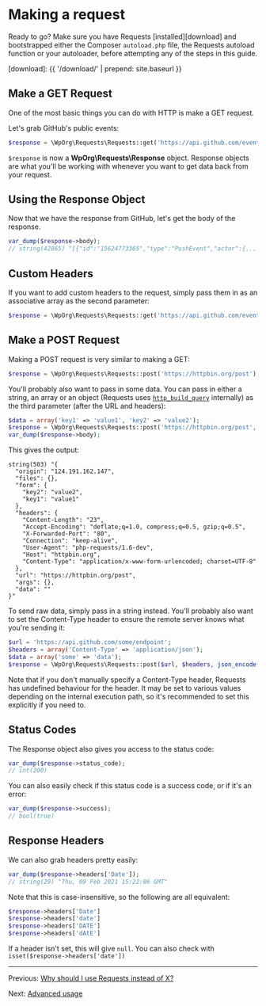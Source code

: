 Making a request
================

Ready to go? Make sure you have Requests [installed][download] and bootstrapped either the
Composer `autoload.php` file, the Requests autoload function or your autoloader, before attempting any of the
steps in this guide.

[download]: {{ '/download/' | prepend: site.baseurl }}


Make a GET Request
------------------
One of the most basic things you can do with HTTP is make a GET request.

Let's grab GitHub's public events:

```php
$response = \WpOrg\Requests\Requests::get('https://api.github.com/events');
```

`$response` is now a **WpOrg\Requests\Response** object. Response objects are what
you'll be working with whenever you want to get data back from your request.


Using the Response Object
-------------------------
Now that we have the response from GitHub, let's get the body of the response.

```php
var_dump($response->body);
// string(42865) "[{"id":"15624773365","type":"PushEvent","actor":{...
```


Custom Headers
--------------
If you want to add custom headers to the request, simply pass them in as an
associative array as the second parameter:

```php
$response = \WpOrg\Requests\Requests::get('https://api.github.com/events', array('X-Requests' => 'Is Awesome!'));
```


Make a POST Request
-------------------
Making a POST request is very similar to making a GET:

```php
$response = \WpOrg\Requests\Requests::post('https://httpbin.org/post');
```

You'll probably also want to pass in some data. You can pass in either a
string, an array or an object (Requests uses [`http_build_query`][build_query]
internally) as the third parameter (after the URL and headers):

[build_query]: https://www.php.net/http_build_query

```php
$data = array('key1' => 'value1', 'key2' => 'value2');
$response = \WpOrg\Requests\Requests::post('https://httpbin.org/post', array(), $data);
var_dump($response->body);
```

This gives the output:

    string(503) "{
      "origin": "124.191.162.147",
      "files": {},
      "form": {
        "key2": "value2",
        "key1": "value1"
      },
      "headers": {
        "Content-Length": "23",
        "Accept-Encoding": "deflate;q=1.0, compress;q=0.5, gzip;q=0.5",
        "X-Forwarded-Port": "80",
        "Connection": "keep-alive",
        "User-Agent": "php-requests/1.6-dev",
        "Host": "httpbin.org",
        "Content-Type": "application/x-www-form-urlencoded; charset=UTF-8"
      },
      "url": "https://httpbin.org/post",
      "args": {},
      "data": ""
    }"

To send raw data, simply pass in a string instead. You'll probably also want to
set the Content-Type header to ensure the remote server knows what you're
sending it:

```php
$url = 'https://api.github.com/some/endpoint';
$headers = array('Content-Type' => 'application/json');
$data = array('some' => 'data');
$response = \WpOrg\Requests\Requests::post($url, $headers, json_encode($data));
```

Note that if you don't manually specify a Content-Type header, Requests has
undefined behaviour for the header. It may be set to various values depending
on the internal execution path, so it's recommended to set this explicitly if
you need to.


Status Codes
------------
The Response object also gives you access to the status code:

```php
var_dump($response->status_code);
// int(200)
```

You can also easily check if this status code is a success code, or if it's an
error:

```php
var_dump($response->success);
// bool(true)
```


Response Headers
----------------
We can also grab headers pretty easily:

```php
var_dump($response->headers['Date']);
// string(29) "Thu, 09 Feb 2021 15:22:06 GMT"
```

Note that this is case-insensitive, so the following are all equivalent:

```php
$response->headers['Date']
$response->headers['date']
$response->headers['DATE']
$response->headers['dAtE']
```

If a header isn't set, this will give `null`. You can also check with
`isset($response->headers['date'])`

***

Previous: [Why should I use Requests instead of X?](why-requests.md)

Next: [Advanced usage](usage-advanced.md)
